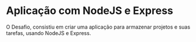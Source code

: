 # Aplicação com NodeJS e Express
O Desafio, consistiu em criar uma aplicação para armazenar projetos e suas tarefas, usando NodeJS e Express.
